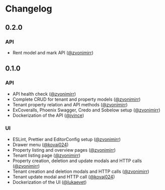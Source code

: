 # Changelog

## 0.2.0
### API
- Rent model and mark API ([@zvonimirr](https://github.com/zvonimirr))

## 0.1.0

### API
- API health check ([@zvonimirr](https://github.com/zvonimirr))
- Complete CRUD for tenant and property models ([@zvonimirr](https://github.com/zvonimirr))
- Tenant property relation and API methods ([@zvonimirr](https://github.com/zvonimirr))
- ExCoveralls, Phoenix Swagger, Credo and Sobelow setup ([@zvonimirr](https://github.com/zvonimirr))
- Dockerization of the API ([@jvince](https://github.com/jvince))

### UI
- ESLint, Prettier and EditorConfig setup ([@zvonimirr](https://github.com/zvonimirr))
- Drawer menu ([@kovaj024](https://github.com/kovaj024))
- Property listing and overview pages ([@zvonimirr](https://github.com/zvonimirr))
- Tenant listing page ([@zvonimirr](https://github.com/zvonimirr))
- Property creation, deletion and update modals and HTTP calls ([@zvonimirr](https://github.com/zvonimirr))
- Tenant creation and deletion modals and HTTP calls ([@zvonimirr](https://github.com/zvonimirr))
- Tenant update modal and HTTP call ([@kovaj024](https://github.com/kovaj024))
- Dockerization of the UI ([@lukaevet](https://github.com/lukaevet))
